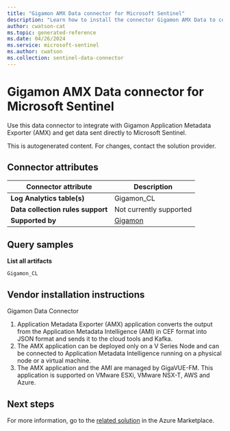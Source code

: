 ```yaml
---
title: "Gigamon AMX Data connector for Microsoft Sentinel"
description: "Learn how to install the connector Gigamon AMX Data to connect your data source to Microsoft Sentinel."
author: cwatson-cat
ms.topic: generated-reference
ms.date: 04/26/2024
ms.service: microsoft-sentinel
ms.author: cwatson
ms.collection: sentinel-data-connector
---
```


# Gigamon AMX Data connector for Microsoft Sentinel

Use this data connector to integrate with Gigamon Application Metadata Exporter (AMX) and get data sent directly to Microsoft Sentinel. 

This is autogenerated content. For changes, contact the solution provider.

## Connector attributes

| Connector attribute | Description |
| --- | --- |
| **Log Analytics table(s)** | Gigamon_CL<br/> |
| **Data collection rules support** | Not currently supported |
| **Supported by** | [Gigamon](https://www.gigamon.com/) |

## Query samples

**List all artifacts**

   ```kusto
Gigamon_CL
   ```



## Vendor installation instructions

Gigamon Data Connector

1. Application Metadata Exporter (AMX) application converts the output from the Application Metadata Intelligence (AMI) in CEF format into JSON format and sends it to the cloud tools and Kafka.
 2. The AMX application can be deployed only on a V Series Node and can be connected to Application Metadata Intelligence running on a physical node or a virtual machine.
 3. The AMX application and the AMI are managed by GigaVUE-FM. This application is supported on VMware ESXi, VMware NSX-T, AWS and Azure.
  





## Next steps

For more information, go to the [related solution](https://azuremarketplace.microsoft.com/en-us/marketplace/apps/gigamon-inc.microsoft-sentinel-solution-gigamon?tab=Overview) in the Azure Marketplace.

